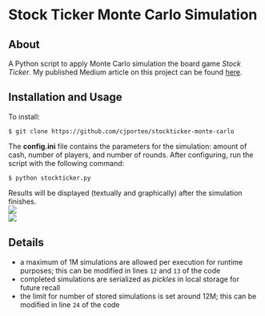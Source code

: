 # Stock Ticker Monte Carlo Simulation
## About
A Python script to apply Monte Carlo simulation the board game *Stock Ticker*.
My published Medium article on this project can be found [here](https://medium.com/@cjporteo/cracking-an-82-year-old-stock-trading-board-game-using-monte-carlo-simulation-384c26eeff6c).
## Installation and Usage
To install:

``$ git clone https://github.com/cjporteo/stockticker-monte-carlo``

The **config.ini** file contains the parameters for the simulation: amount of cash, number of players, and number of rounds. After configuring, run the script with the following command:

``$ python stockticker.py``

Results will be displayed (textually and graphically) after the simulation finishes.
<br>
![](https://scontent-yyz1-1.xx.fbcdn.net/v/t1.15752-9/69456433_592841787913987_7051997083514961920_n.jpg?_nc_cat=107&_nc_oc=AQmtfxUNqj0fThe3PEpIDge78NOU4xI6HMUHWqU7BusgiuhENHfRjhuZRh42ey-Ky2E&_nc_ht=scontent-yyz1-1.xx&oh=6faf8f223afc6c56335943fe0212e414&oe=5E1217D3)
<br>
![](https://scontent-yyz1-1.xx.fbcdn.net/v/t1.15752-9/69257246_951981681829466_2498932949156626432_n.jpg?_nc_cat=102&_nc_oc=AQlpqqOmFhGLuvxrYW3KClfDaEwWrQ_sclRmsT3X2ZUFBBA52jlxjDQ7Egg0EUq_BpM&_nc_ht=scontent-yyz1-1.xx&oh=189be0dccf7d26a9a3e27f049dbd70c1&oe=5E13E420)
<br>
## Details
- a maximum of 1M simulations are allowed per execution for runtime purposes; this can be modified in lines ``12`` and ``13`` of the code
- completed simulations are serialized as *pickles* in local storage for future recall
- the limit for number of stored simulations is set around 12M; this can be modified in line ``24`` of the code
